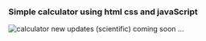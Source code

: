 ### Simple calculator using html css and javaScript
![calculator](https://user-images.githubusercontent.com/20128950/114868240-fd784c80-9df5-11eb-97b3-6b60a90c6a45.png)
new updates (scientific) coming soon ...

